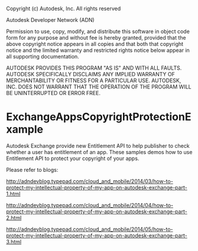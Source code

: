 Copyright (c) Autodesk, Inc. All rights reserved

Autodesk Developer Network (ADN)

Permission to use, copy, modify, and distribute this software in object code form for any purpose and without fee is hereby granted, provided that the above copyright notice appears in all copies and that both that copyright notice and the limited warranty and restricted rights notice below appear in all supporting documentation.

AUTODESK PROVIDES THIS PROGRAM "AS IS" AND WITH ALL FAULTS. AUTODESK SPECIFICALLY DISCLAIMS ANY IMPLIED WARRANTY OF MERCHANTABILITY OR FITNESS FOR A PARTICULAR USE. AUTODESK, INC. DOES NOT WARRANT THAT THE OPERATION OF THE PROGRAM WILL BE UNINTERRUPTED OR ERROR FREE.

ExchangeAppsCopyrightProtectionExample
======================================

Autodesk Exchange provide new Entitlement API to help publisher 
to check whether a user has entitlement of an app. These samples 
demos how to use Entitlement API to protect your copyright of your
apps.

Please refer to blogs:

http://adndevblog.typepad.com/cloud_and_mobile/2014/03/how-to-protect-my-intellectual-property-of-my-app-on-autodesk-exchange-part-1.html

http://adndevblog.typepad.com/cloud_and_mobile/2014/04/how-to-protect-my-intellectual-property-of-my-app-on-autodesk-exchange-part-2.html

http://adndevblog.typepad.com/cloud_and_mobile/2014/05/how-to-protect-my-intellectual-property-of-my-app-on-autodesk-exchange-part-3.html

